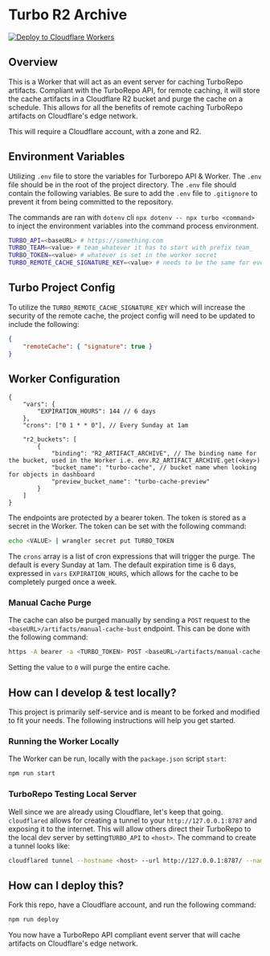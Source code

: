 # Turbo R2 Archive

[![Deploy to Cloudflare Workers](https://deploy.workers.cloudflare.com/button)](https://deploy.workers.cloudflare.com/?url=https://github.com/jacobMGEvans/Turbo-R2-Archive)

## Overview

This is a Worker that will act as an event server for caching TurboRepo artifacts. Compliant with the TurboRepo API, for remote caching, it will store the cache artifacts in a Cloudflare R2 bucket and purge the cache on a schedule. This allows for all the benefits of remote caching TurboRepo artifacts on Cloudflare's edge network.

This will require a Cloudflare account, with a zone and R2.

## Environment Variables

Utilizing `.env` file to store the variables for Turborepo API & Worker. The `.env` file should be in the root of the project directory. The `.env` file should contain the following variables. Be sure to add the `.env` file to `.gitignore` to prevent it from being committed to the repository.

The commands are ran with `dotenv` cli `npx dotenv -- npx turbo <command>` to inject the environment variables into the command process environment.

```bash
TURBO_API=<baseURL> # https://something.com
TURBO_TEAM=<value> # team_whatever it has to start with prefix team_
TURBO_TOKEN=<value> # whatever is set in the worker secret
TURBO_REMOTE_CACHE_SIGNATURE_KEY=<value> # needs to be the same for every one using the same cache
```

## Turbo Project Config

To utilize the `TURBO_REMOTE_CACHE_SIGNATURE_KEY` which will increase the security of the remote cache, the project config will need to be updated to include the following:

```json
{
	"remoteCache": { "signature": true }
}
```

## Worker Configuration

```jsonc
{
	"vars": {
		"EXPIRATION_HOURS": 144 // 6 days
	},
	"crons": ["0 1 * * 0"], // Every Sunday at 1am

	"r2_buckets": [
		{
			"binding": "R2_ARTIFACT_ARCHIVE", // The binding name for the bucket, used in the Worker i.e. env.R2_ARTIFACT_ARCHIVE.get(<key>)
			"bucket_name": "turbo-cache", // bucket name when looking for objects in dashboard
			"preview_bucket_name": "turbo-cache-preview"
		}
	]
}
```

The endpoints are protected by a bearer token. The token is stored as a secret in the Worker. The token can be set with the following command:

```bash
echo <VALUE> | wrangler secret put TURBO_TOKEN
```

The `crons` array is a list of cron expressions that will trigger the purge. The default is every Sunday at 1am. The default expiration time is 6 days, expressed in `vars` `EXPIRATION_HOURS`, which allows for the cache to be completely purged once a week.

<!-- Add the setting up the R2 bucket -->

### Manual Cache Purge

The cache can also be purged manually by sending a `POST` request to the `<baseURL>/artifacts/manual-cache-bust` endpoint. This can be done with the following command:

```bash
https -A bearer -a <TURBO_TOKEN> POST <baseURL>/artifacts/manual-cache-bust expireInHours:=0
```

Setting the value to `0` will purge the entire cache.

## How can I develop & test locally?

This project is primarily self-service and is meant to be forked and modified to fit your needs. The following instructions will help you get started.

### Running the Worker Locally

The Worker can be run, locally with the `package.json` script `start`:

```bash
npm run start
```

### TurboRepo Testing Local Server

Well since we are already using Cloudflare, let's keep that going. `cloudflared` allows for creating a tunnel to your `http://127.0.0.1:8787` and exposing it to the internet. This will allow others direct their TurboRepo to the local dev server by setting`TURBO_API` to `<host>`.
The command to create a tunnel looks like:

```bash
cloudflared tunnel --hostname <host> --url http://127.0.0.1:8787/ --name r2-archive (or whatever you want to name it)
```

## How can I deploy this?

Fork this repo, have a Cloudflare account, and run the following command:

```bash
npm run deploy
```

You now have a TurboRepo API compliant event server that will cache artifacts on Cloudflare's edge network.
